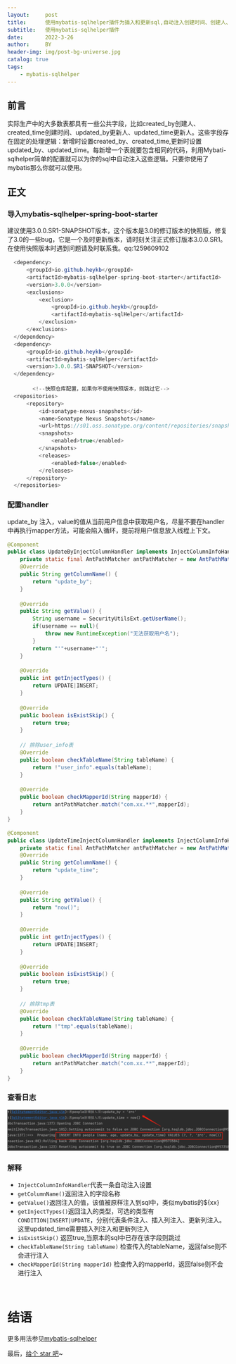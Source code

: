 ```yaml
---
layout:     post
title:      使用mybatis-sqlhelper插件为插入和更新sql,自动注入创建时间、创建人、更新人、更新时间
subtitle:   使用mybatis-sqlhelper插件
date:       2022-3-26
author:     BY
header-img: img/post-bg-universe.jpg
catalog: true
tags:
    - mybatis-sqlhelper
---
```



## 前言
实际生产中的大多数表都具有一些公共字段，比如created_by创建人、created_time创建时间、updated_by更新人、updated_time更新人。这些字段存在固定的处理逻辑：新增时设置created_by、created_time,更新时设置updated_by、updated_time。每新增一个表就要包含相同的代码，利用Mybati-sqlhelper简单的配置就可以为你的sql中自动注入这些逻辑。只要你使用了mybatis那么你就可以使用。


## 正文
### 导入mybatis-sqlhelper-spring-boot-starter
建议使用3.0.0.SR1-SNAPSHOT版本，这个版本是3.0的修订版本的快照版，修复了3.0的一些bug，它是一个及时更新版本，请时刻关注正式修订版本3.0.0.SR1。在使用快照版本时遇到问题请及时联系我。qq:1259609102
~~~java
  <dependency>
      <groupId>io.github.heykb</groupId>
      <artifactId>mybatis-sqlhelper-spring-boot-starter</artifactId>
      <version>3.0.0</version>
      <exclusions>
          <exclusion>
              <groupId>io.github.heykb</groupId>
              <artifactId>mybatis-sqlHelper</artifactId>
          </exclusion>
      </exclusions>
  </dependency>
  <dependency>
      <groupId>io.github.heykb</groupId>
      <artifactId>mybatis-sqlHelper</artifactId>
      <version>3.0.0.SR1-SNAPSHOT</version>
  </dependency>

        <!--快照仓库配置，如果你不使用快照版本，则跳过它-->
  <repositories>
      <repository>
          <id>sonatype-nexus-snapshots</id>
          <name>Sonatype Nexus Snapshots</name>
          <url>https://s01.oss.sonatype.org/content/repositories/snapshots/</url>
          <snapshots>
              <enabled>true</enabled>
          </snapshots>
          <releases>
              <enabled>false</enabled>
          </releases>
      </repository>
  </repositories>
~~~

### 配置handler
update_by 注入，value的值从当前用户信息中获取用户名，尽量不要在handler中再执行mapper方法，可能会陷入循环，提前将用户信息放入线程上下文。<br>


~~~java
@Component
public class UpdateByInjectColumnHandler implements InjectColumnInfoHandler {
    private static final AntPathMatcher antPathMatcher = new AntPathMatcher(".");
    @Override
    public String getColumnName() {
        return "update_by";
    }

    @Override
    public String getValue() {
        String username = SecurityUtilsExt.getUserName();
        if(username == null){
            throw new RuntimeException("无法获取用户名");
        }
        return "'"+username+"'";
    }

    @Override
    public int getInjectTypes() {
        return UPDATE|INSERT;
    }

    @Override
    public boolean isExistSkip() {
        return true;
    }

    // 排除user_info表
    @Override
    public boolean checkTableName(String tableName) {
        return !"user_info".equals(tableName);
    }

    @Override
    public boolean checkMapperId(String mapperId) {
        return antPathMatcher.match("com.xx.**",mapperId);
    }
}
~~~
~~~java
@Component
public class UpdateTimeInjectColumnHandler implements InjectColumnInfoHandler {
    private static final AntPathMatcher antPathMatcher = new AntPathMatcher(".");
    @Override
    public String getColumnName() {
        return "update_time";
    }

    @Override
    public String getValue() {
        return "now()";
    }

    @Override
    public int getInjectTypes() {
        return UPDATE|INSERT;
    }

    @Override
    public boolean isExistSkip() {
        return true;
    }

    // 排除tmp表
    @Override
    public boolean checkTableName(String tableName) {
        return !"tmp".equals(tableName);
    }

    @Override
    public boolean checkMapperId(String mapperId) {
        return antPathMatcher.match("com.xx.**",mapperId);
    }
}
~~~
### 查看日志
 ![](/img/20220326_updateby.png)
### 解释
 * ```InjectColumnInfoHandler```代表一条自动注入设置
 * ```getColumnName()```返回注入的字段名称
 * ```getValue()```返回注入的值，该值被原样注入到sql中，类似mybatis的${xx}
 * ```getInjectTypes()```返回注入的类型，可选的类型有```CONDITION|INSERT|UPDATE```，分别代表条件注入、插入列注入、更新列注入。这里updated_time需要插入列注入和更新列注入
 * ```isExistSkip()``` 返回true,当原本的sql中已存在该字段则跳过
 * ```checkTableName(String tableName)``` 检查传入的tableName，返回false则不会进行注入
 * ```checkMapperId(String mapperId)``` 检查传入的mapperId，返回false则不会进行注入
<br>


# 结语

更多用法参见[mybatis-sqlhelper](https://github.com/heykb/mybatis-sqlhelper)

最后，[给个 star 吧](https://github.com/heykb/mybatis-sqlhelper)~